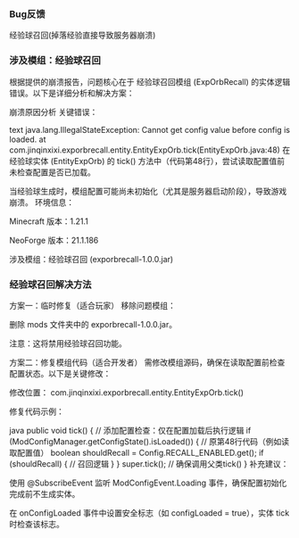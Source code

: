 ### Bug反馈


经验球召回(掉落经验直接导致服务器崩溃)

### 涉及模组：经验球召回
根据提供的崩溃报告，问题核心在于 经验球召回模组 (ExpOrbRecall) 的实体逻辑错误。以下是详细分析和解决方案：

崩溃原因分析
关键错误：

text
java.lang.IllegalStateException: Cannot get config value before config is loaded.
at com.jinqinxixi.exporbrecall.entity.EntityExpOrb.tick(EntityExpOrb.java:48)
在经验球实体 (EntityExpOrb) 的 tick() 方法中（代码第48行），尝试读取配置值前未检查配置是否已加载。

当经验球生成时，模组配置可能尚未初始化（尤其是服务器启动阶段），导致游戏崩溃。
环境信息：

Minecraft 版本：1.21.1

NeoForge 版本：21.1.186

涉及模组：经验球召回 (exporbrecall-1.0.0.jar)
### 经验球召回解决方法
方案一：临时修复（适合玩家）
移除问题模组：

删除 mods 文件夹中的 exporbrecall-1.0.0.jar。

注意：这将禁用经验球召回功能。

方案二：修复模组代码（适合开发者）
需修改模组源码，确保在读取配置前检查配置状态。以下是关键修改：

修改位置：
com.jinqinxixi.exporbrecall.entity.EntityExpOrb.tick()

修复代码示例：

java
public void tick() {
    // 添加配置检查：仅在配置加载后执行逻辑
    if (ModConfigManager.getConfigState().isLoaded()) {
        // 原第48行代码（例如读取配置值）
        boolean shouldRecall = Config.RECALL_ENABLED.get(); 
        if (shouldRecall) {
            // 召回逻辑
        }
    }
    super.tick(); // 确保调用父类tick()
}
补充建议：

使用 @SubscribeEvent 监听 ModConfigEvent.Loading 事件，确保配置初始化完成前不生成实体。

在 onConfigLoaded 事件中设置安全标志（如 configLoaded = true），实体 tick 时检查该标志。

